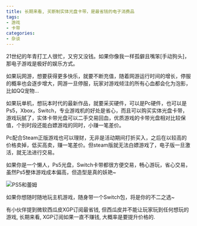 ```yaml
---
title: 长期来看, 买断制实体光盘卡带，是最省钱的电子消费品
tags: 
- 游戏
- 卡带
categories:
- 杂谈
---
```




21世纪的年青打工人很忙，又穷又没钱。如果你像我一样孤僻且嘴笨[手动狗头]，那电子游戏是极好的娱乐方式。

如果玩网游，想要获得更多快乐，就要不断充值，随着网游运行时间的增长，停服的概率也会逐步增大，网游一旦停服，玩家对游戏倾注的所有心血都会化为泡影，比如QQ宠物...

如果玩单机，想玩本时代的最新作品，就要采买硬件，可以是Pc硬件，也可以是Ps5，Xbox，Switch，专业游戏机的好处是省心，而且可以购买实体光盘卡带，游戏玩腻了，实体卡带光盘可以二手交易回血，优质游戏的卡带光盘相对比较保值，个别时段还能白嫖游戏的同时，小赚一笔差价。

Pc配合Steam正版游戏也可以理财，无非是活动期间打折买入，之后在以较高的价格卖掉，低买高卖，赚一笔差价。但steam版就无法白嫖游戏了，电子版一旦激活，就无法进行交易。

如果你是一个懒人，Ps5光盘，Switch卡带都很方便交易，畅心游玩，省心交易，虽然Ps5整体游戏成本偏高，但造型是真的妖艳~

![PS5和蕾姆](https://cdn.fangyuanxiaozhan.com/assets/1655647516914jsJ5M5bx.png)

如果你想随时随地玩主机游戏，随身带一个Switch包，将是你的不二之选~ 



有小伙伴提到微软西瓜皮XGP订阅最省钱, 但西瓜皮并不能让玩家玩到任何想玩的游戏, 长期来看, XGP订阅如果一直不赚钱, 大概率是要提升价格的.